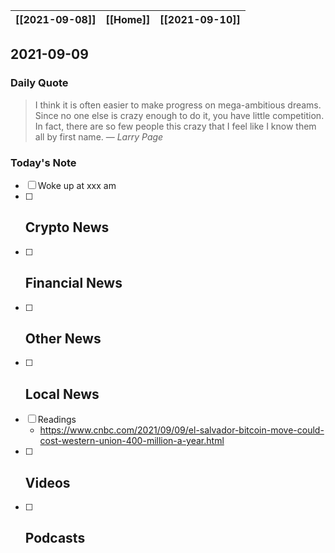 | [[2021-09-08]] | [[Home]] | [[2021-09-10]] |
| :------------: | :------: | :------------: |

## 2021-09-09 

### Daily Quote
> I think it is often easier to make progress on mega-ambitious dreams. Since no one else is crazy enough to do it, you have little competition. In fact, there are so few people this crazy that I feel like I know them all by first name.
> &mdash; <cite>Larry Page</cite>

### Today's Note
- [ ] Woke up at xxx am
- [ ] Crypto News
	- 
- [ ] Financial News
	- 
- [ ] Other News
	- 
- [ ] Local News
	-
- [ ] Readings
	- https://www.cnbc.com/2021/09/09/el-salvador-bitcoin-move-could-cost-western-union-400-million-a-year.html
- [ ] Videos
	- 
- [ ] Podcasts
	- 
